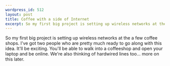 ```yaml
--- 
wordpress_id: 512
layout: post
title: Coffee with a side of Internet
excerpt: So my first big project is setting up wireless networks at the a few coffee shops.  I've got two people who are pretty much ready to go along with this idea.  It'll be exciting.  You'll be able to walk into a coffeeshop and open your laptop and be online.  We're also thinking of hardwired lines too... more on this later.
---
```

So my first big project is setting up wireless networks at the a few coffee shops.  I've got two people who are pretty much ready to go along with this idea.  It'll be exciting.  You'll be able to walk into a coffeeshop and open your laptop and be online.  We're also thinking of hardwired lines too... more on this later.
